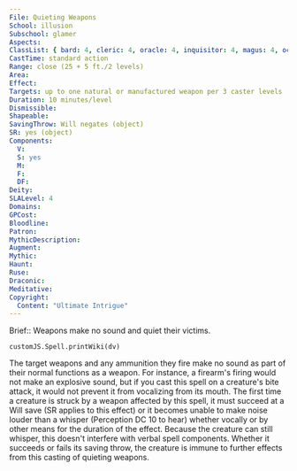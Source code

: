 ```yaml
---
File: Quieting Weapons
School: illusion
Subschool: glamer
Aspects: 
ClassList: { bard: 4, cleric: 4, oracle: 4, inquisitor: 4, magus: 4, occultist: 4, psychic: 4, ranger: 3, sorcerer: 4, wizard: 4, spiritualist: 4 }
CastTime: standard action
Range: close (25 + 5 ft./2 levels)
Area: 
Effect: 
Targets: up to one natural or manufactured weapon per 3 caster levels
Duration: 10 minutes/level
Dismissible: 
Shapeable: 
SavingThrow: Will negates (object)
SR: yes (object)
Components:
  V: 
  S: yes
  M: 
  F: 
  DF: 
Deity: 
SLALevel: 4
Domains: 
GPCost: 
Bloodline: 
Patron: 
MythicDescription: 
Augment: 
Mythic: 
Haunt: 
Ruse: 
Draconic: 
Meditative: 
Copyright:
  Content: "Ultimate Intrigue"
---
```

Brief:: Weapons make no sound and quiet their victims.

```dataviewjs
customJS.Spell.printWiki(dv)
```

The target weapons and any ammunition they fire make no sound as part of their normal functions as a weapon. For instance, a firearm's firing would not make an explosive sound, but if you  cast this spell on a creature's bite attack, it would not prevent it from vocalizing from its mouth. The first time a creature is struck by a weapon affected by this spell, it must succeed at a Will save (SR applies to this effect) or it becomes unable to make noise louder than a whisper (Perception DC 10 to hear) whether vocally or by other means for the duration of the effect. Because the creature can still whisper, this doesn't interfere with verbal spell components. Whether it succeeds or fails its saving throw, the creature is immune to further effects from this casting of quieting weapons.
